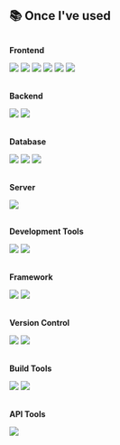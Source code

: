 ## 📚 Once I've used
<div style="display:flex; flex-direction:column; align-items:flex-start;">
    <!-- Frontend -->
    <div>
      <p><strong>Frontend</strong></p>
      <img src="https://img.shields.io/badge/html5-E34F26?style=for-the-badge&logo=html5&logoColor=white"/>
      <img src="https://img.shields.io/badge/css-1572B6?style=for-the-badge&logo=css3&logoColor=white"/>
      <img src="https://img.shields.io/badge/javascript-F7DF1E?style=for-the-badge&logo=javascript&logoColor=black"/>
      <img src="https://img.shields.io/badge/react-61DAFB?style=for-the-badge&logo=react&logoColor=black"/>
      <img src="https://img.shields.io/badge/jquery-0769AD?style=for-the-badge&logo=jquery&logoColor=white">
      <img src="https://img.shields.io/badge/Ajax-00B388?style=for-the-badge&logo=Ajax&logoColor=white">
    </div>
    <br>
    <!-- Backend -->
    <div>
    <p><strong>Backend</strong></p>
      <img src="https://img.shields.io/badge/java-007396?style=for-the-badge&logo=java&logoColor=white">
      <img src="https://img.shields.io/badge/node.js-339933?style=for-the-badge&logo=Node.js&logoColor=white"/>
    </div>
    <br>
    <!-- Database -->
    <div>
    <p><strong>Database</strong></p>
      <img src="https://img.shields.io/badge/oracle-F80000?style=for-the-badge&logo=oracle&logoColor=white">
      <img src="https://img.shields.io/badge/mysql-4479A1?style=for-the-badge&logo=mysql&logoColor=white"/>
      <img src="https://img.shields.io/badge/mariaDB-003545?style=for-the-badge&logo=mariaDB&logoColor=white"/>
    </div>
    <br>
    <!-- Server -->
    <div>
    <p><strong>Server</strong></p>
      <img src="https://img.shields.io/badge/apache tomcat-F8DC75?style=for-the-badge&logo=apachetomcat&logoColor=black">
    </div>
    <br>
    <!-- Development Tools -->
    <div>
    <p><strong>Development Tools</strong></p>
      <img src="https://img.shields.io/badge/IntelliJ IDEA-000000?style=for-the-badge&logo=IntelliJ IDEA&logoColor=white"/>
      <img src="https://img.shields.io/badge/Visual Studio Code-007ACC?style=for-the-badge&logo=Visual Studio Code&logoColor=white"/>
    </div>
    <br>
    <!-- Framework -->
    <div>
    <p><strong>Framework</strong></p>
      <img src="https://img.shields.io/badge/spring-6DB33F?style=for-the-badge&logo=spring&logoColor=white"/>
      <img src="https://img.shields.io/badge/springboot-6DB33F?style=for-the-badge&logo=springboot&logoColor=white"/>
    </div>
    <br>
    <!-- Version Control -->
    <div>
    <p><strong>Version Control</strong></p>
      <img src="https://img.shields.io/badge/git-F05032?style=for-the-badge&logo=git&logoColor=white"/>
      <img src="https://img.shields.io/badge/github-181717?style=for-the-badge&logo=github&logoColor=white"/>
    </div>
    <br>
    <!-- Build Tools -->
    <div>
    <p><strong>Build Tools</strong></p>
      <img src="https://img.shields.io/badge/Maven-C71A36?style=for-the-badge&logo=Apache Maven&logoColor=white">
      <img src="https://img.shields.io/badge/gradle-02303A?style=for-the-badge&logo=gradle&logoColor=white">
    </div>
    <br>
    <!-- API Tools -->
    <div>
    <p><strong>API Tools</strong></p>
      <img src="https://img.shields.io/badge/Postman-FF6C37?style=for-the-badge&logo=Postman&logoColor=white"/>
    </div>
    <br>
    <!-- DevOps -->
<!--     <div>
    <p><strong>DevOps</strong></p>
      <img src="https://img.shields.io/badge/Docker-2496ED?style=for-the-badge&logo=Docker&logoColor=white"/>
      <img src="https://img.shields.io/badge/Amazon AWS-232F3E?style=for-the-badge&logo=amazon aws&logoColor=white">
      <img src="https://img.shields.io/badge/linux-FCC624?style=for-the-badge&logo=linux&logoColor=black"> 
    </div>
    <br> -->
</div>
